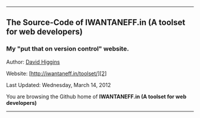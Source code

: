 ----------
## The Source-Code of IWANTANEFF.in (A toolset for web developers)

### My "put that on version control" website.

Author: [David Higgins][1]

Website: [http://iwantaneff.in/toolset/][2]

Last Updated: Wednesday, March 14, 2012

You are browsing the Github home of **IWANTANEFF.in (A toolset for web developers)**


----------


  [1]: http://davidhiggins.me/
  [2]: http://higg.in/iwantaneffin